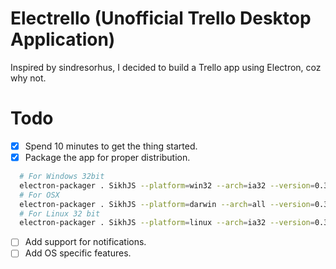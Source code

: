 Electrello (Unofficial Trello Desktop Application)
==

Inspired by sindresorhus, I decided to build a Trello app using Electron, coz why not.

Todo
==

* [x] Spend 10 minutes to get the thing started.
* [x] Package the app for proper distribution.
```bash
  # For Windows 32bit
  electron-packager . SikhJS --platform=win32 --arch=ia32 --version=0.33.1
  # For OSX 
  electron-packager . SikhJS --platform=darwin --arch=all --version=0.33.1
  # For Linux 32 bit
  electron-packager . SikhJS --platform=linux --arch=ia32 --version=0.33.1
```
* [ ] Add support for notifications.
* [ ] Add OS specific features.
